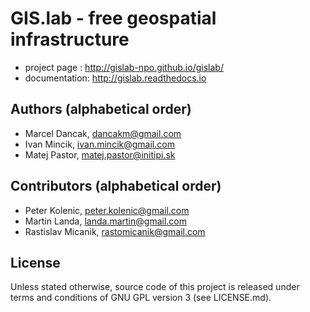# GIS.lab - free geospatial infrastructure
 * project page : http://gislab-npo.github.io/gislab/
 * documentation: http://gislab.readthedocs.io

## Authors (alphabetical order)
 * Marcel Dancak, dancakm@gmail.com
 * Ivan Mincik, ivan.mincik@gmail.com
 * Matej Pastor, matej.pastor@initipi.sk

## Contributors (alphabetical order)
 * Peter Kolenic, peter.kolenic@gmail.com
 * Martin Landa, landa.martin@gmail.com
 * Rastislav Micanik, rastomicanik@gmail.com

## License
Unless stated otherwise, source code of this project is released under terms
and conditions of GNU GPL version 3 (see LICENSE.md).
